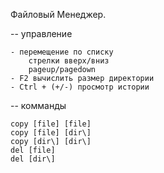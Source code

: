 ﻿Файловый Менеджер.

-- управление

	- перемещение по списку
		стрелки вверх/вниз
		pageup/pagedown
	- F2 вычислить размер директории
	- Ctrl + (+/-) просмотр истории

-- комманды

	copy [file] [file]
	copy [file] [dir\]
	copy [dir\] [dir\]
	del [file]
	del [dir\]
